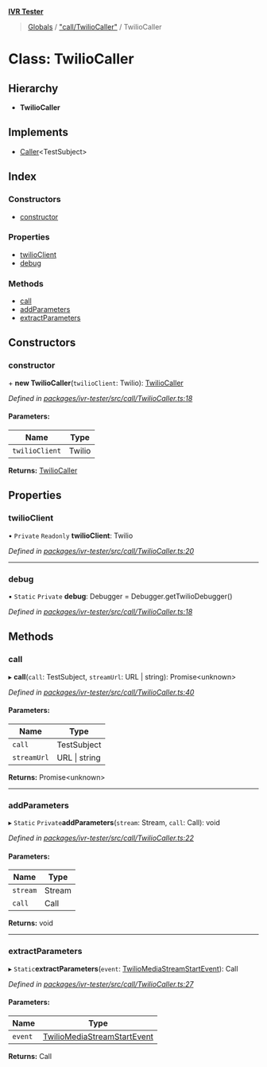 **[IVR Tester](../README.md)**

> [Globals](../README.md) / ["call/TwilioCaller"](../modules/_call_twiliocaller_.md) / TwilioCaller

# Class: TwilioCaller

## Hierarchy

* **TwilioCaller**

## Implements

* [Caller](../interfaces/_call_caller_.caller.md)\<TestSubject>

## Index

### Constructors

* [constructor](_call_twiliocaller_.twiliocaller.md#constructor)

### Properties

* [twilioClient](_call_twiliocaller_.twiliocaller.md#twilioclient)
* [debug](_call_twiliocaller_.twiliocaller.md#debug)

### Methods

* [call](_call_twiliocaller_.twiliocaller.md#call)
* [addParameters](_call_twiliocaller_.twiliocaller.md#addparameters)
* [extractParameters](_call_twiliocaller_.twiliocaller.md#extractparameters)

## Constructors

### constructor

\+ **new TwilioCaller**(`twilioClient`: Twilio): [TwilioCaller](_call_twiliocaller_.twiliocaller.md)

*Defined in [packages/ivr-tester/src/call/TwilioCaller.ts:18](https://github.com/SketchingDev/ivr-tester/blob/44e6705/packages/ivr-tester/src/call/TwilioCaller.ts#L18)*

#### Parameters:

Name | Type |
------ | ------ |
`twilioClient` | Twilio |

**Returns:** [TwilioCaller](_call_twiliocaller_.twiliocaller.md)

## Properties

### twilioClient

• `Private` `Readonly` **twilioClient**: Twilio

*Defined in [packages/ivr-tester/src/call/TwilioCaller.ts:20](https://github.com/SketchingDev/ivr-tester/blob/44e6705/packages/ivr-tester/src/call/TwilioCaller.ts#L20)*

___

### debug

▪ `Static` `Private` **debug**: Debugger = Debugger.getTwilioDebugger()

*Defined in [packages/ivr-tester/src/call/TwilioCaller.ts:18](https://github.com/SketchingDev/ivr-tester/blob/44e6705/packages/ivr-tester/src/call/TwilioCaller.ts#L18)*

## Methods

### call

▸ **call**(`call`: TestSubject, `streamUrl`: URL \| string): Promise\<unknown>

*Defined in [packages/ivr-tester/src/call/TwilioCaller.ts:40](https://github.com/SketchingDev/ivr-tester/blob/44e6705/packages/ivr-tester/src/call/TwilioCaller.ts#L40)*

#### Parameters:

Name | Type |
------ | ------ |
`call` | TestSubject |
`streamUrl` | URL \| string |

**Returns:** Promise\<unknown>

___

### addParameters

▸ `Static` `Private`**addParameters**(`stream`: Stream, `call`: Call): void

*Defined in [packages/ivr-tester/src/call/TwilioCaller.ts:22](https://github.com/SketchingDev/ivr-tester/blob/44e6705/packages/ivr-tester/src/call/TwilioCaller.ts#L22)*

#### Parameters:

Name | Type |
------ | ------ |
`stream` | Stream |
`call` | Call |

**Returns:** void

___

### extractParameters

▸ `Static`**extractParameters**(`event`: [TwilioMediaStreamStartEvent](../interfaces/_call_twiliocaller_.twiliomediastreamstartevent.md)): Call

*Defined in [packages/ivr-tester/src/call/TwilioCaller.ts:27](https://github.com/SketchingDev/ivr-tester/blob/44e6705/packages/ivr-tester/src/call/TwilioCaller.ts#L27)*

#### Parameters:

Name | Type |
------ | ------ |
`event` | [TwilioMediaStreamStartEvent](../interfaces/_call_twiliocaller_.twiliomediastreamstartevent.md) |

**Returns:** Call
